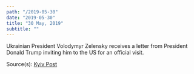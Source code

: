```yaml
---
path: "/2019-05-30"
date: "2019-05-30"
title: "30 May, 2019"
subtitle: ""
---
```


Ukrainian President Volodymyr Zelensky receives a letter from President Donald Trump inviting him to the US for an official visit.

<span class="sources">
Source(s): <a href="https://www.kyivpost.com/ukraine-politics/trumps-invitation-received-on-may-30-visit-being-planned.html" target="_blank">Kyiv Post</a>
</span>

